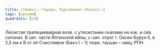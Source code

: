 ```yaml
---
title: ⦗[Биюк]⒯-Таушан, Курсалинын-[Каясы]⒯⦘
tags: [ороним]
quadrants: [З3]
---
```


Лесистая трапециевидная возв. с утесистыми скалами на юж. и сев. склонах. В зап.
части Ялтинской яйлы, с-зап. отрог г. Оксек-Бурун II, в 2,5 км к В от нп
Счастливое (Бахч.) – 1) тюрк. таушан – заяц; РПН.
